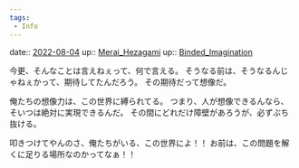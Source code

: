 ```yaml
---
tags:
 - Info
---
```


date:: [2022-08-04](Daily_Note/2022-08-04.md)
up:: [Merai_Hezagami](../Bar/Novel/Nacaria/Merai_Hezagami.md)
up:: [Binded_Imagination](../Bar/Novel/Topics/Binded_Imagination.md)

今更、そんなことは言えねぇって、何で言える。
そうなる前は、そうなるんじゃねぇかって、期待してたんだろう。
その期待だって想像だ。

俺たちの想像力は、この世界に縛られてる。
つまり、人が想像できるんなら、そいつは絶対に実現できるんだ。
その間にどれだけ障壁があろうが、必ずぶち抜ける。

叩きつけてやんのさ、俺たちがいる、この世界によ！！
お前は、この問題を解くに足りる場所なのかってなぁ！！


